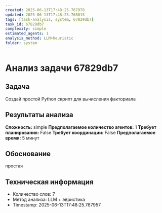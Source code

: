 ```yaml
---
created: 2025-06-13T17:48:25.767978
updated: 2025-06-13T17:48:25.768015
tags: [task-analysis, system, 67829db7]
task_id: 67829db7
complexity: simple
estimated_agents: 1
analysis_method: LLM+heuristic
folder: system
---
```


# Анализ задачи 67829db7

## Задача
Создай простой Python скрипт для вычисления факториала

## Результаты анализа

**Сложность:** simple
**Предполагаемое количество агентов:** 1
**Требует планирования:** False
**Требует координации:** False
**Предполагаемое время:** 5 минут

## Обоснование
простая

## Техническая информация
- Количество слов: 7
- Метод анализа: LLM + эвристика
- Timestamp: 2025-06-13T17:48:25.767957
